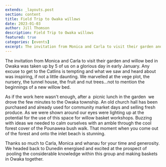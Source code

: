 ```yaml
---
extends: _layouts.post
section: content
title: Field Trip to Owaka willows
date: 2023-01-03
author: Jill Thomson
description: Field Trip to Owaka willows
featured: true
categories: [events]
excerpt: The invitation from Monica and Carla to visit their garden and willow bed in Owaka was taken up by 5 of us on a glorious day in early January.
---
```


The invitation from Monica and Carla to visit their garden and willow bed in Owaka was taken up by 5 of us on a glorious day in early January. Any excuse to get to the Catlins is tempting and what we saw and heard about was inspiring, if not a little daunting. We marvelled at the vege plot, the nursery, the tunnel house, the fruit and nut trees...not to mention the beginnings of a new willow bed. 

As if the work here wasn't enough, after a  picnic lunch in the garden  we drove the few minutes to the Owaka township. An old church hall has been purchased and already used for community market days and selling fresh produce. As we were shown around our eyes were lighting up at the potential for the use of this space for willow basket workshops.
Buzzing with ideas we needed to calm ourselves with an amble through the cool forest cover of the Pounawea bush walk. That moment when you come out of the forest and onto the inlet beach is stunning.

Thanks so much to Carla, Monica and whanau for your time and generosity. We headed back to Dunedin energised and excited at the prospect of  pooling the considerable knowledge within this group and making baskets in Owaka together.
